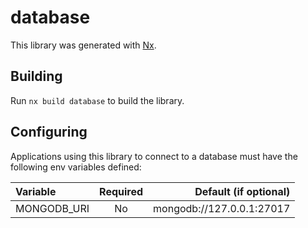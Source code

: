 # database

This library was generated with [Nx](https://nx.dev).

## Building

Run `nx build database` to build the library.

## Configuring

Applications using this library to connect to a database must have the following env variables defined:

| Variable    | Required |     Default (if optional) |
| :---------- | :------: | ------------------------: |
| MONGODB_URI |    No    | mongodb://127.0.0.1:27017 |
